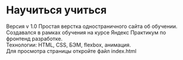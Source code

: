 # Научиться учиться #
Версия v 1.0
Простая верстка одностраничного сайта об обучении. Создавался в рамках обучения на курсе Яндекс Практикум по фронтенд разработке.  
Технологии: HTML, CSS, БЭМ, flexbox, анимация.  
Для просмотра страницы откройте файл index.html  
